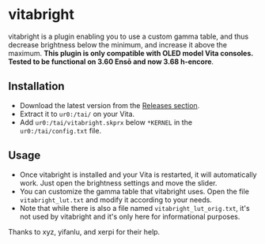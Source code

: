 # vitabright

vitabright is a plugin enabling you to use a custom gamma table, and thus decrease brightness below the minimum, and increase it above the maximum.
**This plugin is only compatible with OLED model Vita consoles. Tested to be functional on 3.60 Ensō and now 3.68 h-encore**.

## Installation

- Download the latest version from the [Releases section](https://github.com/devnoname120/vitabright/releases).
- Extract it to `ur0:/tai/` on your Vita.
- Add `ur0:/tai/vitabright.skprx` below `*KERNEL` in the `ur0:/tai/config.txt` file.

## Usage

- Once vitabright is installed and your Vita is restarted, it will automatically work. Just open the brightness settings and move the slider.
- You can customize the gamma table that vitabright uses. Open the file `vitabright_lut.txt` and modify it according to your needs.
- Note that while there is also a file named `vitabright_lut_orig.txt`, it's not used by vitabright and it's only here for informational purposes.

Thanks to xyz, yifanlu, and xerpi for their help.
